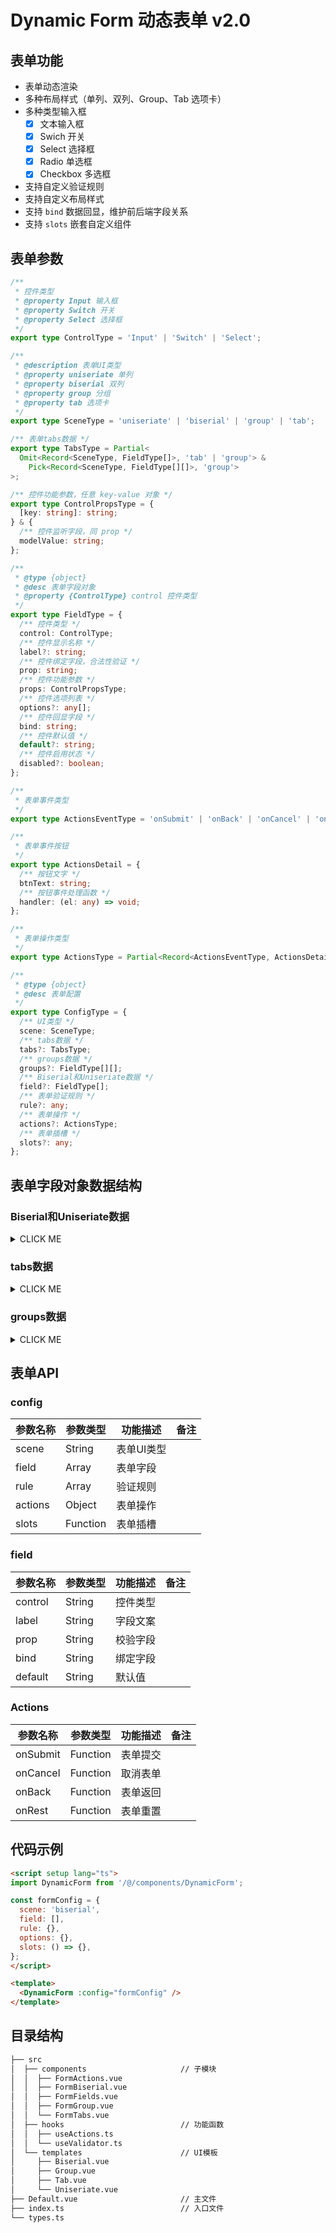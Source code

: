 <!--
 * @Author: yuqigong@outlook.com
 * @Date: 2023-01-13 17:31:37
 * @LastEditors: yuqigong@outlook.com
 * @LastEditTime: 2023-01-28 15:46:13
 * @FilePath: /firmiana/packages/dynamic-form/README.md
 * @Description:
 *
-->
# Dynamic Form 动态表单 v2.0

## 表单功能

- 表单动态渲染
- 多种布局样式（单列、双列、Group、Tab 选项卡）
- 多种类型输入框
    - [x] 文本输入框
    - [x] Swich 开关
    - [x] Select 选择框
    - [x] Radio 单选框
    - [x] Checkbox 多选框
- 支持自定义验证规则
- 支持自定义布局样式
- 支持 `bind` 数据回显，维护前后端字段关系
- 支持 `slots` 嵌套自定义组件

## 表单参数

```ts
/**
 * 控件类型
 * @property Input 输入框
 * @property Switch 开关
 * @property Select 选择框
 */
export type ControlType = 'Input' | 'Switch' | 'Select';

/**
 * @description 表单UI类型
 * @property uniseriate 单列
 * @property biserial 双列
 * @property group 分组
 * @property tab 选项卡
 */
export type SceneType = 'uniseriate' | 'biserial' | 'group' | 'tab';

/** 表单tabs数据 */
export type TabsType = Partial<
  Omit<Record<SceneType, FieldType[]>, 'tab' | 'group'> &
    Pick<Record<SceneType, FieldType[][]>, 'group'>
>;

/** 控件功能参数，任意 key-value 对象 */
export type ControlPropsType = {
  [key: string]: string;
} & {
  /** 控件监听字段，同 prop */
  modelValue: string;
};

/**
 * @type {object}
 * @desc 表单字段对象
 * @property {ControlType} control 控件类型
 */
export type FieldType = {
  /** 控件类型 */
  control: ControlType;
  /** 控件显示名称 */
  label?: string;
  /** 控件绑定字段，合法性验证 */
  prop: string;
  /** 控件功能参数 */
  props: ControlPropsType;
  /** 控件选项列表 */
  options?: any[];
  /** 控件回显字段 */
  bind: string;
  /** 控件默认值 */
  default?: string;
  /** 控件启用状态 */
  disabled?: boolean;
};

/**
 * 表单事件类型
 */
export type ActionsEventType = 'onSubmit' | 'onBack' | 'onCancel' | 'onRest';

/**
 * 表单事件按钮
 */
export type ActionsDetail = {
  /** 按钮文字 */
  btnText: string;
  /** 按钮事件处理函数 */
  handler: (el: any) => void;
};

/**
 * 表单操作类型
 */
export type ActionsType = Partial<Record<ActionsEventType, ActionsDetail>>;

/**
 * @type {object}
 * @desc 表单配置
 */
export type ConfigType = {
  /** UI类型 */
  scene: SceneType;
  /** tabs数据 */
  tabs?: TabsType;
  /** groups数据 */
  groups?: FieldType[][];
  /** Biserial和Uniseriate数据 */
  field?: FieldType[];
  /** 表单验证规则 */
  rule?: any;
  /** 表单操作 */
  actions?: ActionsType;
  /** 表单插槽 */
  slots?: any;
};
```

## 表单字段对象数据结构

### Biserial和Uniseriate数据

<details><summary>CLICK ME</summary>

```ts
[
  {
    control: 'Input',
    label: '姓名',
    prop: 'username',
    props: {
      type: 'text',
      placeholder: '请输入姓名',
      modelValue: 'username',
    },
    bind: 'x',
    default: '-',
  },
  {
    control: 'Input',
    label: '曾用名',
    prop: 'iiusername',
    props: {
      type: 'text',
      placeholder: '请输入姓名',
      modelValue: 'iiusername',
    },
    bind: 'x',
    default: '-',
  },
  {
    control: 'Select',
    label: '出生地',
    prop: 'birth',
    props: {
      placeholder: '请选择出生地',
      modelValue: 'birth',
    },
    options: [
      {
        value: 'Option1',
        label: '上海',
      },
      {
        value: 'Option2',
        label: '北京',
      },
      {
        value: 'Option3',
        label: '深圳',
      },
      {
        value: 'Option4',
        label: '重庆',
      },
      {
        value: 'Option5',
        label: '天津',
      },
    ],
    bind: 'x',
    disabled: true,
  },
]
```

</details>

### tabs数据

<details><summary>CLICK ME</summary>

```ts
{
  uniseriate: [
    {
      control: 'Input',
      label: '姓名',
      prop: 'username',
      props: {
        type: 'text',
        placeholder: '请输入姓名',
        modelValue: 'username',
      },
      bind: 'x',
      default: '-',
    },
    {
      control: 'Switch',
      label: '已婚',
      prop: 'married',
      props: {
        activeText: '是',
        inactiveText: '否',
        modelValue: 'married',
      },
      bind: 'x',
      default: '-',
    }
  ],
  biserial: [
    {
      control: 'Input',
      label: '姓名',
      prop: 'username',
      props: {
        type: 'text',
        placeholder: '请输入姓名',
        modelValue: 'username',
      },
      bind: 'x',
      default: '-',
    },
    {
      control: 'Switch',
      label: '已婚',
      prop: 'married',
      props: {
        activeText: '是',
        inactiveText: '否',
        modelValue: 'married',
      },
      bind: 'x',
      default: '-',
    },
  ],
}
```

</details>

### groups数据

<details><summary>CLICK ME</summary>

```ts
[
  [
    {
      control: 'Input',
      label: '姓名',
      prop: 'username',
      props: {
        type: 'text',
        placeholder: '请输入姓名',
        modelValue: 'username',
      },
      bind: 'x',
      default: '-',
    },
    {
      control: 'Input',
      label: '曾用名',
      prop: 'iiusername',
      props: {
        type: 'text',
        placeholder: '请输入姓名',
        modelValue: 'iiusername',
      },
      bind: 'x',
      default: '-',
    },
  ],
  [
    {
      control: 'Input',
      label: '年龄',
      prop: 'age',
      props: {
        type: 'text',
        placeholder: '请输入年龄',
        modelValue: 'age',
      },
      bind: 'x',
      default: '-',
    },
    {
      control: 'Switch',
      label: '已婚',
      prop: 'married',
      props: {
        activeText: '是',
        inactiveText: '否',
        modelValue: 'married',
      },
      bind: 'x',
      default: '-',
    },
  ],
]
```

</details>

## 表单API

### config

| 参数名称 | 参数类型 | 功能描述 | 备注 |
| -------- | -------- | -------- | ---- |
| scene    | String   | 表单UI类型 |      |
| field    | Array    | 表单字段 |      |
| rule     | Array    | 验证规则 |      |
| actions  | Object   | 表单操作 |      |
| slots    | Function | 表单插槽 |      |

### field

| 参数名称 | 参数类型 | 功能描述 | 备注 |
| -------- | -------- | -------- | ---- |
| control  | String   | 控件类型 |      |
| label    | String   | 字段文案 |      |
| prop     | String   | 校验字段 |      |
| bind     | String   | 绑定字段 |      |
| default  | String   | 默认值   |      |

### Actions

| 参数名称 | 参数类型 | 功能描述 | 备注 |
| -------- | -------- | -------- | ---- |
| onSubmit | Function | 表单提交 |      |
| onCancel | Function | 取消表单 |      |
| onBack   | Function | 表单返回 |      |
| onRest   | Function | 表单重置 |      |

## 代码示例

```html
<script setup lang="ts">
import DynamicForm from '/@/components/DynamicForm';

const formConfig = {
  scene: 'biserial',
  field: [],
  rule: {},
  options: {},
  slots: () => {},
};
</script>

<template>
  <DynamicForm :config="formConfig" />
</template>
```

## 目录结构

```markdown
├── src
│  ├── components                     // 子模块
│  │  ├── FormActions.vue
│  │  ├── FormBiserial.vue
│  │  ├── FormFields.vue
│  │  ├── FormGroup.vue
│  │  └── FormTabs.vue
│  ├── hooks                          // 功能函数
│  │  ├── useActions.ts
│  │  └── useValidator.ts
│  └── templates                      // UI模板
│     ├── Biserial.vue
│     ├── Group.vue
│     ├── Tab.vue
│     └── Uniseriate.vue
├── Default.vue                       // 主文件
├── index.ts                          // 入口文件
└── types.ts
```

